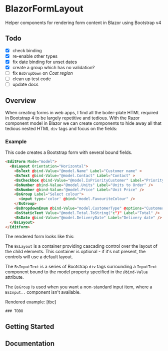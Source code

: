 # BlazorFormLayout
Helper components for rendering form content in Blazor using Bootstrap v4

## Todo

- [x] check binding
- [x] re-enable other types
- [x] fix date binding for unset dates
- [x] create a group which has no validation?
- [ ] fix `BsDropDown` on _Cost region_
- [ ] clean up test code
- [ ] update docs

## Overview

When creating forms in web apps, I find all the boiler-plate HTML required in Bootstrap 4 
to be largely repetitive and tedious. With the Razor component model in Blazor we can 
create components to hide away all that tedious nested HTML `div` tags and focus on the fields: 

### Example
This code creates a Bootstrap form with several bound fields.
```html
<EditForm Mode="model">
  <BsLayout Orientation="Horizontal">
    <BsText @bind-Value="@model.Name" Label="Customer name" >
    <BsText @bind-Value="@model.Contact" Label="Contact" >
    <BsCheckbox @bind-Value="@model.IsPriorityCustomer" Label="Priority" />
    <BsNumber @bind-Value="@model.Units" Label="Units to Order" />
    <BsNumber @bind-Value="@model.Price" Label="Unit Price" />
    <BsGroup Label="Select colour">
      <input type='color' @bind="model.FavouriteColour" />
    </BsGroup>
    <BsDropdownEnum @bind-Value="model.CustomerType" @options="CustomerTypeList" Label="Business Type" />
    <BsStaticText Value="@model.Total.ToString("c")" Label="Total" />
    <BsDate @bind-Value="@model.DeliveryDate" Label="Delivery date" />
  </BsLayout>
</EditForm>
```
The rendered form looks like this:

The `BsLayout` is a container providing cascading control over the layout of the child 
elements. This container is optional - if it's not present, the controls will use a default layout.

The `BsInputText` is a series of Bootstrap `div` tags surrounding a `InputText` component 
bound to the model property specified in the `@bind-Value` attribute.

The `BsGroup` is used when you want a non-standard input item, where a `BsInput..` component 
isn't available.


Rendered example: [tbc]

```
### TODO
```

## Getting Started

## Documentation